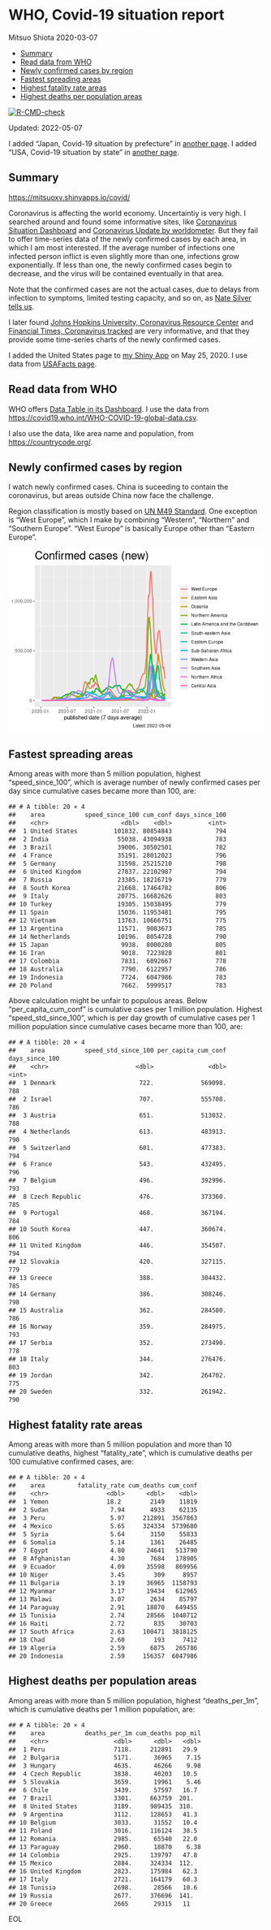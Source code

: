 WHO, Covid-19 situation report
================
Mitsuo Shiota
2020-03-07

-   [Summary](#summary)
-   [Read data from WHO](#read-data-from-who)
-   [Newly confirmed cases by region](#newly-confirmed-cases-by-region)
-   [Fastest spreading areas](#fastest-spreading-areas)
-   [Highest fatality rate areas](#highest-fatality-rate-areas)
-   [Highest deaths per population
    areas](#highest-deaths-per-population-areas)

<!-- badges: start -->

[![R-CMD-check](https://github.com/mitsuoxv/covid/workflows/R-CMD-check/badge.svg)](https://github.com/mitsuoxv/covid/actions)
<!-- badges: end -->

Updated: 2022-05-07

I added “Japan, Covid-19 situation by prefecture” in [another
page](Japan.md). I added “USA, Covid-19 situation by state” in [another
page](USA.md).

## Summary

<https://mitsuoxv.shinyapps.io/covid/>

Coronavirus is affecting the world economy. Uncertaintiy is very high. I
searched around and found some informative sites, like [Coronavirus
Situation
Dashboard](https://who.maps.arcgis.com/apps/opsdashboard/index.html#/c88e37cfc43b4ed3baf977d77e4a0667)
and [Coronavirus Update by
worldometer](https://www.worldometers.info/coronavirus/). But they fail
to offer time-series data of the newly confirmed cases by each area, in
which I am most interested. If the average number of infections one
infected person inflict is even slightly more than one, infections grow
exponentially. If less than one, the newly confirmed cases begin to
decrease, and the virus will be contained eventually in that area.

Note that the confirmed cases are not the actual cases, due to delays
from infection to symptoms, limited testing capacity, and so on, as
[Nate Silver tells
us](https://fivethirtyeight.com/features/coronavirus-case-counts-are-meaningless/).

I later found [Johns Hopkins University, Coronavirus Resource
Center](https://coronavirus.jhu.edu/) and [Financial Times, Coronavirus
tracked](https://www.ft.com/content/a26fbf7e-48f8-11ea-aeb3-955839e06441)
are very informative, and that they provide some time-series charts of
the newly confirmed cases.

I added the United States page to [my Shiny
App](https://mitsuoxv.shinyapps.io/covid/) on May 25, 2020. I use data
from [USAFacts
page](https://usafacts.org/visualizations/coronavirus-covid-19-spread-map/).

## Read data from WHO

WHO offers [Data Table in its Dashboard](https://covid19.who.int/table).
I use the data from
<https://covid19.who.int/WHO-COVID-19-global-data.csv>.

I also use the data, like area name and population, from
<https://countrycode.org/>.

## Newly confirmed cases by region

I watch newly confirmed cases. China is suceeding to contain the
coronavirus, but areas outside China now face the challenge.

Region classification is mostly based on [UN M49
Standard](https://unstats.un.org/unsd/methodology/m49/). One exception
is “West Europe”, which I make by combining “Western”, “Northern” and
“Southern Europe”. “West Europe” is basically Europe other than “Eastern
Europe”.

![](README_files/figure-gfm/chart-1.png)<!-- -->

## Fastest spreading areas

Among areas with more than 5 million population, highest
“speed_since_100”, which is average number of newly confirmed cases per
day since cumulative cases became more than 100, are:

    ## # A tibble: 20 × 4
    ##    area           speed_since_100 cum_conf days_since_100
    ##    <chr>                    <dbl>    <dbl>          <int>
    ##  1 United States          101832. 80854843            794
    ##  2 India                   55038. 43094938            783
    ##  3 Brazil                  39006. 30502501            782
    ##  4 France                  35191. 28012023            796
    ##  5 Germany                 31598. 25215210            798
    ##  6 United Kingdom          27837. 22102987            794
    ##  7 Russia                  23385. 18216719            779
    ##  8 South Korea             21668. 17464782            806
    ##  9 Italy                   20775. 16682626            803
    ## 10 Turkey                  19305. 15038495            779
    ## 11 Spain                   15036. 11953481            795
    ## 12 Vietnam                 13763. 10666751            775
    ## 13 Argentina               11571.  9083673            785
    ## 14 Netherlands             10196.  8054728            790
    ## 15 Japan                    9938.  8000280            805
    ## 16 Iran                     9018.  7223828            801
    ## 17 Colombia                 7831.  6092667            778
    ## 18 Australia                7790.  6122957            786
    ## 19 Indonesia                7724.  6047986            783
    ## 20 Poland                   7662.  5999517            783

Above calculation might be unfair to populous areas. Below
“per_capita_cum_conf” is cumulative cases per 1 million population.
Highest “speed_std_since_100”, which is per day growth of cumulative
cases per 1 million population since cumulative cases became more than
100, are:

    ## # A tibble: 20 × 4
    ##    area           speed_std_since_100 per_capita_cum_conf days_since_100
    ##    <chr>                        <dbl>               <dbl>          <int>
    ##  1 Denmark                       722.             569098.            788
    ##  2 Israel                        707.             555708.            786
    ##  3 Austria                       651.             513032.            788
    ##  4 Netherlands                   613.             483913.            790
    ##  5 Switzerland                   601.             477383.            794
    ##  6 France                        543.             432495.            796
    ##  7 Belgium                       496.             392996.            793
    ##  8 Czech Republic                476.             373360.            785
    ##  9 Portugal                      468.             367194.            784
    ## 10 South Korea                   447.             360674.            806
    ## 11 United Kingdom                446.             354507.            794
    ## 12 Slovakia                      420.             327115.            779
    ## 13 Greece                        388.             304432.            785
    ## 14 Germany                       386.             308246.            798
    ## 15 Australia                     362.             284580.            786
    ## 16 Norway                        359.             284975.            793
    ## 17 Serbia                        352.             273490.            778
    ## 18 Italy                         344.             276476.            803
    ## 19 Jordan                        342.             264702.            775
    ## 20 Sweden                        332.             261942.            790

## Highest fatality rate areas

Among areas with more than 5 million population and more than 10
cumulative deaths, highest “fatality_rate”, which is cumulative deaths
per 100 cumulative confirmed cases, are:

    ## # A tibble: 20 × 4
    ##    area         fatality_rate cum_deaths cum_conf
    ##    <chr>                <dbl>      <dbl>    <dbl>
    ##  1 Yemen                18.2        2149    11819
    ##  2 Sudan                 7.94       4933    62135
    ##  3 Peru                  5.97     212891  3567863
    ##  4 Mexico                5.65     324334  5739680
    ##  5 Syria                 5.64       3150    55833
    ##  6 Somalia               5.14       1361    26485
    ##  7 Egypt                 4.80      24641   513790
    ##  8 Afghanistan           4.30       7684   178905
    ##  9 Ecuador               4.09      35598   869956
    ## 10 Niger                 3.45        309     8957
    ## 11 Bulgaria              3.19      36965  1158793
    ## 12 Myanmar               3.17      19434   612965
    ## 13 Malawi                3.07       2634    85797
    ## 14 Paraguay              2.91      18870   649455
    ## 15 Tunisia               2.74      28566  1040712
    ## 16 Haiti                 2.72        835    30703
    ## 17 South Africa          2.63     100471  3818125
    ## 18 Chad                  2.60        193     7412
    ## 19 Algeria               2.59       6875   265786
    ## 20 Indonesia             2.59     156357  6047986

## Highest deaths per population areas

Among areas with more than 5 million population, highest
“deaths_per_1m”, which is cumulative deaths per 1 million population,
are:

    ## # A tibble: 20 × 4
    ##    area           deaths_per_1m cum_deaths pop_mil
    ##    <chr>                  <dbl>      <dbl>   <dbl>
    ##  1 Peru                   7118.     212891   29.9 
    ##  2 Bulgaria               5171.      36965    7.15
    ##  3 Hungary                4635.      46266    9.98
    ##  4 Czech Republic         3838.      40203   10.5 
    ##  5 Slovakia               3659.      19961    5.46
    ##  6 Chile                  3439.      57597   16.7 
    ##  7 Brazil                 3301.     663759  201.  
    ##  8 United States          3189.     989435  310.  
    ##  9 Argentina              3112.     128653   41.3 
    ## 10 Belgium                3033.      31552   10.4 
    ## 11 Poland                 3016.     116124   38.5 
    ## 12 Romania                2985.      65540   22.0 
    ## 13 Paraguay               2960.      18870    6.38
    ## 14 Colombia               2925.     139797   47.8 
    ## 15 Mexico                 2884.     324334  112.  
    ## 16 United Kingdom         2823.     175984   62.3 
    ## 17 Italy                  2721.     164179   60.3 
    ## 18 Tunisia                2698.      28566   10.6 
    ## 19 Russia                 2677.     376696  141.  
    ## 20 Greece                 2665       29315   11

EOL
